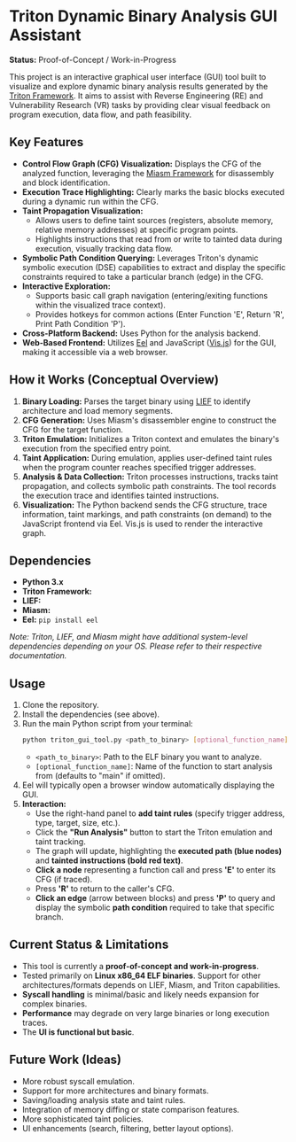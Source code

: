 # Triton Dynamic Binary Analysis GUI Assistant

**Status:** Proof-of-Concept / Work-in-Progress

This project is an interactive graphical user interface (GUI) tool built to visualize and explore dynamic binary analysis results generated by the [Triton Framework](https://triton.quarkslab.com/). It aims to assist with Reverse Engineering (RE) and Vulnerability Research (VR) tasks by providing clear visual feedback on program execution, data flow, and path feasibility.

## Key Features

*   **Control Flow Graph (CFG) Visualization:** Displays the CFG of the analyzed function, leveraging the [Miasm Framework](https://github.com/cea-sec/miasm) for disassembly and block identification.
*   **Execution Trace Highlighting:** Clearly marks the basic blocks executed during a dynamic run within the CFG.
*   **Taint Propagation Visualization:**
    *   Allows users to define taint sources (registers, absolute memory, relative memory addresses) at specific program points.
    *   Highlights instructions that read from or write to tainted data during execution, visually tracking data flow.
*   **Symbolic Path Condition Querying:** Leverages Triton's dynamic symbolic execution (DSE) capabilities to extract and display the specific constraints required to take a particular branch (edge) in the CFG.
*   **Interactive Exploration:**
    *   Supports basic call graph navigation (entering/exiting functions within the visualized trace context).
    *   Provides hotkeys for common actions (Enter Function 'E', Return 'R', Print Path Condition 'P').
*   **Cross-Platform Backend:** Uses Python for the analysis backend.
*   **Web-Based Frontend:** Utilizes [Eel](https://github.com/python-eel/Eel) and JavaScript ([Vis.js](https://visjs.org/)) for the GUI, making it accessible via a web browser.

## How it Works (Conceptual Overview)

1.  **Binary Loading:** Parses the target binary using [LIEF](https://lief.quarkslab.com/) to identify architecture and load memory segments.
2.  **CFG Generation:** Uses Miasm's disassembler engine to construct the CFG for the target function.
3.  **Triton Emulation:** Initializes a Triton context and emulates the binary's execution from the specified entry point.
4.  **Taint Application:** During emulation, applies user-defined taint rules when the program counter reaches specified trigger addresses.
5.  **Analysis & Data Collection:** Triton processes instructions, tracks taint propagation, and collects symbolic path constraints. The tool records the execution trace and identifies tainted instructions.
6.  **Visualization:** The Python backend sends the CFG structure, trace information, taint markings, and path constraints (on demand) to the JavaScript frontend via Eel. Vis.js is used to render the interactive graph.

## Dependencies

*   **Python 3.x**
*   **Triton Framework:**
*   **LIEF:**
*   **Miasm:**
*   **Eel:** `pip install eel`


*Note: Triton, LIEF, and Miasm might have additional system-level dependencies depending on your OS. Please refer to their respective documentation.*

## Usage

1.  Clone the repository.
2.  Install the dependencies (see above).
3.  Run the main Python script from your terminal:
    ```bash
    python triton_gui_tool.py <path_to_binary> [optional_function_name]
    ```
    *   `<path_to_binary>`: Path to the ELF binary you want to analyze.
    *   `[optional_function_name]`: Name of the function to start analysis from (defaults to "main" if omitted).
4.  Eel will typically open a browser window automatically displaying the GUI.
5.  **Interaction:**
    *   Use the right-hand panel to **add taint rules** (specify trigger address, type, target, size, etc.).
    *   Click the **"Run Analysis"** button to start the Triton emulation and taint tracking.
    *   The graph will update, highlighting the **executed path (blue nodes)** and **tainted instructions (bold red text)**.
    *   **Click a node** representing a function call and press **'E'** to enter its CFG (if traced).
    *   Press **'R'** to return to the caller's CFG.
    *   **Click an edge** (arrow between blocks) and press **'P'** to query and display the symbolic **path condition** required to take that specific branch.

## Current Status & Limitations

*   This tool is currently a **proof-of-concept and work-in-progress**.
*   Tested primarily on **Linux x86_64 ELF binaries**. Support for other architectures/formats depends on LIEF, Miasm, and Triton capabilities.
*   **Syscall handling** is minimal/basic and likely needs expansion for complex binaries.
*   **Performance** may degrade on very large binaries or long execution traces.
*   The **UI is functional but basic**.

## Future Work (Ideas)

*   More robust syscall emulation.
*   Support for more architectures and binary formats.
*   Saving/loading analysis state and taint rules.
*   Integration of memory diffing or state comparison features.
*   More sophisticated taint policies.
*   UI enhancements (search, filtering, better layout options).

